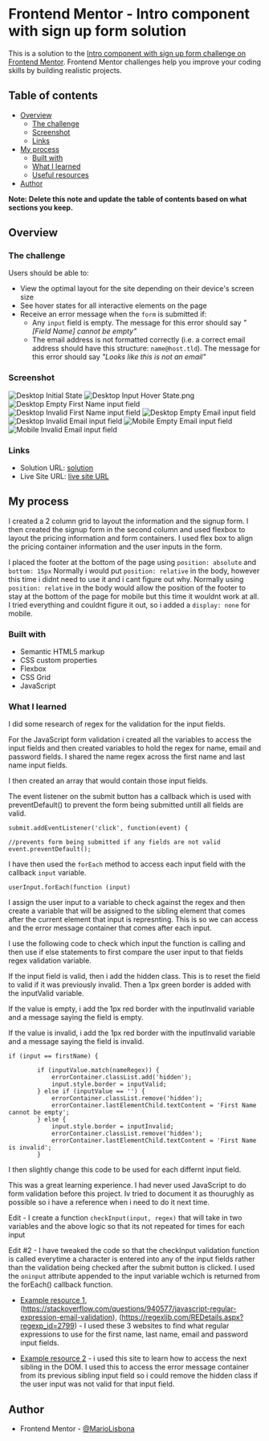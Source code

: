 # Frontend Mentor - Intro component with sign up form solution

This is a solution to the [Intro component with sign up form challenge on Frontend Mentor](https://www.frontendmentor.io/challenges/intro-component-with-signup-form-5cf91bd49edda32581d28fd1). Frontend Mentor challenges help you improve your coding skills by building realistic projects. 

## Table of contents

- [Overview](#overview)
  - [The challenge](#the-challenge)
  - [Screenshot](#screenshot)
  - [Links](#links)
- [My process](#my-process)
  - [Built with](#built-with)
  - [What I learned](#what-i-learned)
  - [Useful resources](#useful-resources)
- [Author](#author)

**Note: Delete this note and update the table of contents based on what sections you keep.**

## Overview

### The challenge

Users should be able to:

- View the optimal layout for the site depending on their device's screen size
- See hover states for all interactive elements on the page
- Receive an error message when the `form` is submitted if:
  - Any `input` field is empty. The message for this error should say *"[Field Name] cannot be empty"*
  - The email address is not formatted correctly (i.e. a correct email address should have this structure: `name@host.tld`). The message for this error should say *"Looks like this is not an email"*

### Screenshot

![Desktop Initial State](./screenshots/Desktop%20Initial%20State.png)
![Desktop Input Hover State.png](./screenshots/Desktop%20Input%20Hover%20State.png)
![Desktop Empty First Name input field](./screenshots/Desktop%20Empty%20First%20Name%20input%20field.png)
![Desktop Invalid First Name input field](./screenshots/Desktop%20Invalid%20First%20Name%20input%20field.png)
![Desktop Empty Email input field](./screenshots/Desktop%20Empty%20Email%20input%20field.png)
![Desktop Invalid Email input field](./screenshots/Desktop%20Invalid%20Email%20input%20field.png)
![Mobile Empty Email input field](./screenshots/Mobile%20Empty%20Email%20input%20field.png)
![Mobile Invalid Email input field](./screenshots/Mobile%20Invalid%20Email%20input%20field.png)

### Links

- Solution URL: [solution](https://github.com/MarioLisbona/FEM-intro-component-with-signup-form)
- Live Site URL: [live site URL](https://mariolisbona.github.io/FEM-intro-component-with-signup-form/)

## My process

I created a 2 column grid to layout the information and the signup form.
I then created the signup form in the second column and used flexbox to layout the pricing information and form containers. I used flex box to align the pricing container information and the user inputs in the form.

I placed the footer at the bottom of the page using ```position: absolute``` and ```bottom: 15px``` Normally i would put ```position: relative``` in the body, however this time i didnt need to use it and i cant figure out why. Normally using ```position: relative``` in the body would allow the position of the footer to stay at the bottom of the page for mobile but this time it wouldnt work at all. I tried everything and couldnt figure it out, so i added a ```display: none``` for mobile.

### Built with

- Semantic HTML5 markup
- CSS custom properties
- Flexbox
- CSS Grid
- JavaScript

### What I learned

I did some research of regex for the validation for the input fields.

For the JavaScript form validation i created all the variables to access the input fields and then created variables to hold the regex for name, email and password fields. I shared the name regex across the first name and last name input fields.

I then created an array that would contain those input fields.

The event listener on the submit button has a callback which is used with preventDefault() to prevent the form being submitted untill all fields are valid.

    submit.addEventListener('click', function(event) {

    //prevents form being submitted if any fields are not valid
    event.preventDefault();

I have then used the ```forEach``` method to access each input field with the callback ```input``` variable.

    userInput.forEach(function (input)

I assign the user input to a variable to check against the regex and then create a variable that will be assigned to the sibling element that comes after the current element that input is represnting. This is so we can access and the error message container that comes after each input.

I use the following code to check which input the function is calling and then use if else statements to first compare the user input to that fields regex validation variable.

If the input field is valid, then i add the hidden class. This is to reset the field to valid if it was previously invalid. Then a 1px green border is added with the inputValid variable.

If the value is empty, i add the 1px red border with the inputInvalid variable and a message saying the field is empty.

If the value is invalid, i add the 1px red border with the inputInvalid variable and a message saying the field is invalid.

    if (input == firstName) {

            if (inputValue.match(nameRegex)) {
                errorContainer.classList.add('hidden');
                input.style.border = inputValid;
            } else if (inputValue == '') {
                errorContainer.classList.remove('hidden');
                errorContainer.lastElementChild.textContent = 'First Name cannot be empty';
            } else {
                input.style.border = inputInvalid;
                errorContainer.classList.remove('hidden');
                errorContainer.lastElementChild.textContent = 'First Name is invalid';
            }

I then slightly change this code to be used for each differnt input field.

This was a great learning experience. I had never used JavaScript to do form validation before this project. Iv tried to document it as thourughly as possible so i have a reference when i need to do it next time.

Edit - I create a function ```checkInput(input, regex)``` that will take in two variables and the above logic so that its not repeated for times for each input

Edit #2 - I have tweaked the code so that the checkInput validation function is called everytime a character is entered into any of the input fields rather than the validation being checked after the submit button is clicked. I used the ```oninput``` attribute appended to the input variable wchich is returned from the forEach() callback function.



- [Example resource 1](https://stackoverflow.com/questions/46664142/js-regular-expression-for-first-name),
(https://stackoverflow.com/questions/940577/javascript-regular-expression-email-validation),
(https://regexlib.com/REDetails.aspx?regexp_id=2799) - I used these 3 websites to find what regular expressions to use for the first name, last name, email and password input fields.

- [Example resource 2](https://www.w3schools.com/jsref/prop_element_nextelementsibling.asp) - i used this site to learn how to access the next sibling in the DOM. I used this to access the error message container from its previous sibling input field so i could remove the hidden class if the user input was not valid for that input field.

## Author

- Frontend Mentor - [@MarioLisbona](https://www.frontendmentor.io/profile/MarioLisbona)